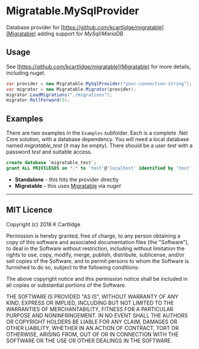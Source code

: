 # Migratable.MySqlProvider

Database provider for [https://github.com/kcartlidge/migratable](Migratable) adding support for *MySql*/*MariaDB*.

## Usage

See [https://github.com/kcartlidge/migratable](Migratable) for more details, including nuget.

``` cs
var provider = new Migratable.MySqlProvider("your-connection-string");
var migrator = new Migratable.Migrator(provider);
migrator.LoadMigrations("./migrations");
migrator.RollForward(5);
```

## Examples

There are two examples in the ```Examples``` subfolder.
Each is a complete .Net Core solution, with a database dependency.
You will need a local database named *migratable_test* (it may be empty).
There should be a user *test* with a password *test* and suitable access.

``` sql
create database `migratable_test`;
grant ALL PRIVILEGES on *.* to 'test'@'localhost' identified by 'test';
```

* **Standalone** - this hits the provider directly
* **Migratable** - this uses [Migratable](https://github.com/kcartlidge/migratable) via *nuget*

---

## MIT Licence

Copyright (c) 2018 K Cartlidge

Permission is hereby granted, free of charge, to any person obtaining a copy
of this software and associated documentation files (the "Software"), to deal
in the Software without restriction, including without limitation the rights
to use, copy, modify, merge, publish, distribute, sublicense, and/or sell
copies of the Software, and to permit persons to whom the Software is
furnished to do so, subject to the following conditions:

The above copyright notice and this permission notice shall be included in all
copies or substantial portions of the Software.

THE SOFTWARE IS PROVIDED "AS IS", WITHOUT WARRANTY OF ANY KIND, EXPRESS OR
IMPLIED, INCLUDING BUT NOT LIMITED TO THE WARRANTIES OF MERCHANTABILITY,
FITNESS FOR A PARTICULAR PURPOSE AND NONINFRINGEMENT. IN NO EVENT SHALL THE
AUTHORS OR COPYRIGHT HOLDERS BE LIABLE FOR ANY CLAIM, DAMAGES OR OTHER
LIABILITY, WHETHER IN AN ACTION OF CONTRACT, TORT OR OTHERWISE, ARISING FROM,
OUT OF OR IN CONNECTION WITH THE SOFTWARE OR THE USE OR OTHER DEALINGS IN THE
SOFTWARE.
